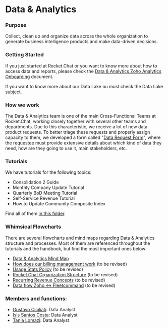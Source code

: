# Data & Analytics

### **Purpose**

Collect, clean up and organize data across the whole organization to generate business intelligence products and make data-driven decisions.

### **Getting Started**

If you just started at Rocket.Chat or you want to know more about how to access data and reports, please check the [Data & Analytics Zoho Analytics Onboarding](https://docs.google.com/document/d/1Kt9oVtNR8NiPM\_7k5THuug0q6tf-nMSUv3CcXt3v6D8/edit?usp=sharing) document.

If you want to know more about our Data Lake ou must check the Data Lake subject.

### How we work

The Data & Analytics team is one of the main Cross-Functional Teams at Rocket.Chat, working closely together with several other teams and departments. Due to this characteristic, we receive a lot of new data product requests. To better triage these requests and properly assign capacity to them, we developed a form called "[Data Request Form](https://forms.clickup.com/f/40cp1-32341/3OCIVR2FL8C9D7JHD5)", where the requestee must provide extensive details about which kind of data they need, how are they going to use it, main stakeholders, etc.

### Tutorials

We have tutorials for the following topics:

* Consolidation 2 Guide
* Monthly Company Update Tutorial
* Quarterly BoD Meeting Tutorial
* Self-Service Revenue Tutorial
* How to Update Community Composite Index

Find all of them [in this folder](https://drive.google.com/drive/u/0/folders/18NYfsLUPQiB1I77C27iq9fPwn0b9H1OC).

### Whimsical Flowcharts

There are several flowcharts and mind maps regarding Data & Analytics structure and processes. Most of them are referenced throughout the tutorials and the handbook, but find the most important ones below:

* [Data & Analytics Mind Map](https://whimsical.com/team-structure-915M97QfGZ6AXQDgtkwHid)
* [How does our billing management work](https://whimsical.com/subscriptions-event-mapping-DfSr9a1Kcj9uuQk5ncFvYP@7YNFXnKbZA8f7NgYjPNjV) (to be revised)
* [Usage Stats Policy](https://whimsical.com/usage-stats-policy-QhprF4JPtojUGkEXZ5F3jS@2Ux7TurymMYC2SmMob2B) (to be revised)
* [Rocket.Chat Organization Structure](https://whimsical.com/rocket-chat-org-Fn9P7srScNYfWjTdCuAmpo@2Ux7TurymN1SMWpX8rKL) (to be revised)
* [Recurring Revenue Concepts](https://whimsical.com/recurring-revenue-concepts-C7ffhDEB3oUsBeCiPeNr2j) (to be revised)
* [Data flow Zoho <-> Fleetcommand](https://whimsical.com/crm-fc-hubspot-FpcRowPYqXpxjyaRG1Lmx) (to be revised)

### Members and functions:

* [Gustavo Ciciliati](https://open.rocket.chat/direct/gustavo.ciciliati): Data Analyst
* [Isis Santos Costa](https://open.rocket.chat/direct/isis.costa): Data Analyst
* [Tania Lomazi](https://open.rocket.chat/direct/tania.lomazi): Data Analyst&#x20;

